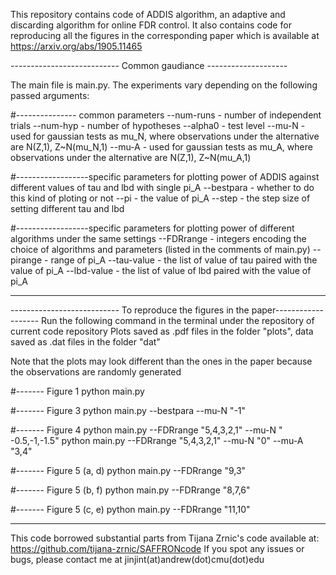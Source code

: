 This repository contains code of ADDIS algorithm, an adaptive and discarding algorithm for online FDR control. 
It also contains code for reproducing all the figures in the corresponding paper which is available at https://arxiv.org/abs/1905.11465

--------------------------- Common gaudiance --------------------

The main file is main.py. The experiments vary depending on the following passed arguments:

#--------------- common parameters 
--num-runs - number of independent trials
--num-hyp - number of hypotheses
--alpha0 - test level
--mu-N - used for gaussian tests as mu_N, where observations under the alternative are N(Z,1), Z~N(mu_N,1)
--mu-A - used for gaussian tests as mu_A, where observations under the alternative are N(Z,1), Z~N(mu_A,1)

#------------------specific parameters for plotting power of ADDIS against different values of tau and lbd with single pi_A
--bestpara - whether to do this kind of ploting or not
--pi - the value of pi_A
--step - the step size of setting different tau and lbd

#------------------specific parameters for plotting power of different algorithms under the same settings
--FDRrange - integers encoding the choice of algorithms and parameters (listed in the comments of main.py)
--pirange - range of pi_A
--tau-value - the list of value of tau paired with the value of pi_A
--lbd-value - the list of value of lbd paired with the value of pi_A

-----------------------------------------------------------------------------------------------------------------------------------------------------------


--------------------------- To reproduce the figures in the paper-------------------
Run the following command in the terminal under the repository of current code repository
Plots saved as .pdf files in the folder "plots", data saved as .dat files in the folder "dat"

Note that the plots may look different than the ones in the paper because the observations are randomly generated

#------- Figure 1
python main.py 

#------- Figure 3
python main.py --bestpara --mu-N "-1"

#------- Figure 4
python main.py --FDRrange "5,4,3,2,1" --mu-N " -0.5,-1,-1.5"
python main.py --FDRrange "5,4,3,2,1" --mu-N "0" --mu-A "3,4"

#------- Figure 5 (a, d)
python main.py --FDRrange "9,3"  

#------- Figure 5 (b, f)
python main.py --FDRrange "8,7,6"

#------- Figure 5 (c, e)
python main.py --FDRrange "11,10"
 
--------------------------------------------------------

This code borrowed substantial parts from Tijana Zrnic's code available at: https://github.com/tijana-zrnic/SAFFRONcode
If you spot any issues or bugs, please contact me at jinjint(at)andrew(dot)cmu(dot)edu

